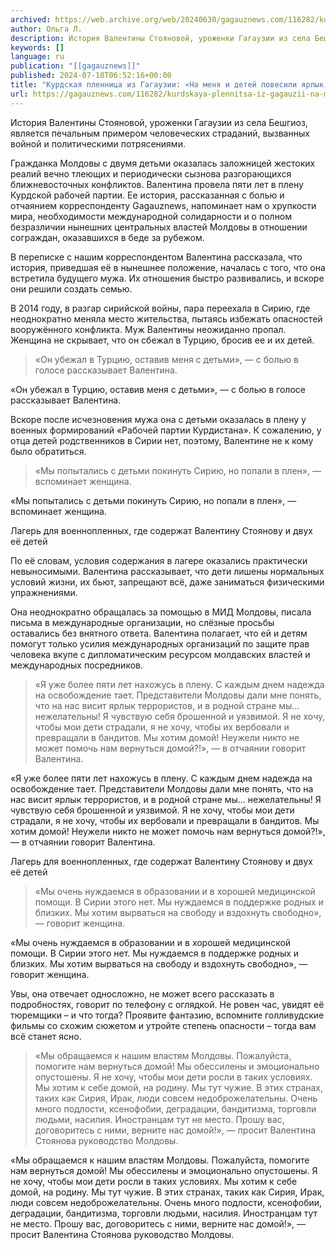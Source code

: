 ```yaml
---
archived: https://web.archive.org/web/20240630/gagauznews.com/116282/kurdskaya-plennitsa-iz-gagauzii-na-menya-i-detej-povesili-yarlyk-terroristov.html
author: Ольга Л.
description: История Валентины Стояновой, уроженки Гагаузии из села Бешгиоз, является печальным примером человеческих страданий, вызванных войной и политическими потрясениями. Гражданка Молдовы с двумя детьми оказалась заложницей жестоких реалий вечно тлеющих и периодически сызнова разгорающихся ближневосточных конфликтов. Валентина провела пяти лет в плену Курдской рабочей партии. Ее история, рассказанная с болью и отчаянием корреспонденту Gagauznews, напоминает нам о хрупкости мира, необходимости международной солидарности и о полном безразличии нынешних центральных властей Молдовы в отношении сограждан, оказавшихся в беде за рубежом. В переписке с нашим корреспондентом Валентина рассказала, что история, приведшая её в нынешнее положение, началась с того, что она встретила будущего мужа. Их отношения быстро […]
keywords: []
language: ru
publication: "[[gagauznews]]"
published: 2024-07-18T06:52:16+00:00
title: "Курдская пленница из Гагаузии: «На меня и детей повесили ярлык террористов!»"
url: https://gagauznews.com/116282/kurdskaya-plennitsa-iz-gagauzii-na-menya-i-detej-povesili-yarlyk-terroristov.html
---
```


История Валентины Стояновой, уроженки Гагаузии из села Бешгиоз, является печальным примером человеческих страданий, вызванных войной и политическими потрясениями.

Гражданка Молдовы с двумя детьми оказалась заложницей жестоких реалий вечно тлеющих и периодически сызнова разгорающихся ближневосточных конфликтов. Валентина провела пяти лет в плену Курдской рабочей партии. Ее история, рассказанная с болью и отчаянием корреспонденту Gagauznews, напоминает нам о хрупкости мира, необходимости международной солидарности и о полном безразличии нынешних центральных властей Молдовы в отношении сограждан, оказавшихся в беде за рубежом.

В переписке с нашим корреспондентом Валентина рассказала, что история, приведшая её в нынешнее положение, началась с того, что она встретила будущего мужа. Их отношения быстро развивались, и вскоре они решили создать семью.

В 2014 году, в разгар сирийской войны, пара переехала в Сирию, где неоднократно меняла место жительства, пытаясь избежать опасностей вооружённого конфликта. Муж Валентины неожиданно пропал. Женщина не скрывает, что он сбежал в Турцию, бросив ее и их детей.

> «Он убежал в Турцию, оставив меня с детьми», — с болью в голосе рассказывает Валентина.

«Он убежал в Турцию, оставив меня с детьми», — с болью в голосе рассказывает Валентина.

Вскоре после исчезновения мужа она с детьми оказалась в плену у военных формирований «Рабочей партии Курдистана». К сожалению, у отца детей родственников в Сирии нет, поэтому, Валентине не к кому было обратиться.

> «Мы попытались с детьми покинуть Сирию, но попали в плен», — вспоминает женщина.

«Мы попытались с детьми покинуть Сирию, но попали в плен», — вспоминает женщина.

Лагерь для военнопленных, где содержат Валентину Стоянову и двух её детей

По её словам, условия содержания в лагере оказались практически невыносимыми. Валентина рассказывает, что дети лишены нормальных условий жизни, их бьют, запрещают всё, даже заниматься физическими упражнениями.

Она неоднократно обращалась за помощью в МИД Молдовы, писала письма в международные организации, но слёзные просьбы оставались без внятного ответа. Валентина полагает, что ей и детям помогут только усилия международных организаций по защите прав человека вкупе с дипломатическим ресурсом молдавских властей и международных посредников.

> «Я уже более пяти лет нахожусь в плену. С каждым днем надежда на освобождение тает. Представители Молдовы дали мне понять, что на нас висит ярлык террористов, и в родной стране мы… нежелательны! Я чувствую себя брошенной и уязвимой. Я не хочу, чтобы мои дети страдали, я не хочу, чтобы их вербовали и превращали в бандитов. Мы хотим домой! Неужели никто не может помочь нам вернуться домой?!», — в отчаянии говорит Валентина.

«Я уже более пяти лет нахожусь в плену. С каждым днем надежда на освобождение тает. Представители Молдовы дали мне понять, что на нас висит ярлык террористов, и в родной стране мы… нежелательны! Я чувствую себя брошенной и уязвимой. Я не хочу, чтобы мои дети страдали, я не хочу, чтобы их вербовали и превращали в бандитов. Мы хотим домой! Неужели никто не может помочь нам вернуться домой?!», — в отчаянии говорит Валентина.

Лагерь для военнопленных, где содержат Валентину Стоянову и двух её детей

> «Мы очень нуждаемся в образовании и в хорошей медицинской помощи. В Сирии этого нет. Мы нуждаемся в поддержке родных и близких. Мы хотим вырваться на свободу и вздохнуть свободно», — говорит женщина.

«Мы очень нуждаемся в образовании и в хорошей медицинской помощи. В Сирии этого нет. Мы нуждаемся в поддержке родных и близких. Мы хотим вырваться на свободу и вздохнуть свободно», — говорит женщина.

Увы, она отвечает односложно, не может всего рассказать в подробностях, говорит по телефону с оглядкой. Не ровен час, увидят её тюремщики – и что тогда? Проявите фантазию, вспомните голливудские фильмы со схожим сюжетом и утройте степень опасности – тогда вам всё станет ясно.

> «Мы обращаемся к нашим властям Молдовы. Пожалуйста, помогите нам вернуться домой! Мы обессилены и эмоционально опустошены. Я не хочу, чтобы мои дети росли в таких условиях. Мы хотим к себе домой, на родину. Мы тут чужие. В этих странах, таких как Сирия, Ирак, люди совсем недоброжелательны. Очень много подлости, ксенофобии, деградации, бандитизма, торговли людьми, насилия. Иностранцам тут не место. Прошу вас, договоритесь с ними, верните нас домой!», — просит Валентина Стоянова руководство Молдовы.

«Мы обращаемся к нашим властям Молдовы. Пожалуйста, помогите нам вернуться домой! Мы обессилены и эмоционально опустошены. Я не хочу, чтобы мои дети росли в таких условиях. Мы хотим к себе домой, на родину. Мы тут чужие. В этих странах, таких как Сирия, Ирак, люди совсем недоброжелательны. Очень много подлости, ксенофобии, деградации, бандитизма, торговли людьми, насилия. Иностранцам тут не место. Прошу вас, договоритесь с ними, верните нас домой!», — просит Валентина Стоянова руководство Молдовы.